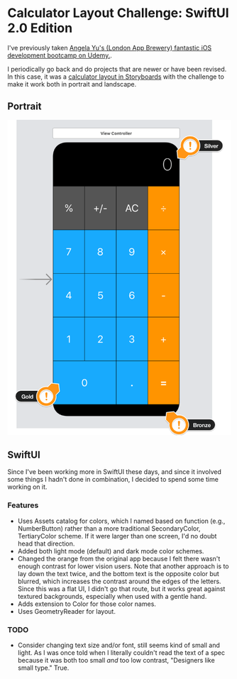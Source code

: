 #  Calculator Layout Challenge: SwiftUI 2.0 Edition

I've previously taken [Angela Yu's (London App Brewery) fantastic iOS development bootcamp on Udemy.](https://www.udemy.com/course/ios-13-app-development-bootcamp).

I periodically go back and do projects that are newer or have been revised. In this case, it was a [calculator layout in Storyboards](https://github.com/appbrewery/Calculator-Layout-iOS13) with the challenge to make it work both in portrait and landscape.

## Portrait

![Portrait](Documentation/Portrait.png)

## SwiftUI

Since I've been working more in SwiftUI these days, and since it involved some things I hadn't done in combination, I decided to spend some time working on it.

### Features

* Uses Assets catalog for colors, which I named based on function (e.g., NumberButton) rather than a more traditional SecondaryColor, TertiaryColor scheme. If it were larger than one screen, I'd no doubt head that direction.
* Added both light mode (default) and dark mode color schemes.
* Changed the orange from the original app because I felt there wasn't enough contrast for lower vision users. Note that another approach is to lay down the text twice, and the bottom text is the opposite color but blurred, which increases the contrast around the edges of the letters. Since this was a flat UI, I didn't go that route, but it works great against textured backgrounds, especially when used with a gentle hand.
* Adds extension to Color for those color names.
* Uses GeometryReader for layout.

### TODO

* Consider changing text size and/or font, still seems kind of small and light. As I was once told when I literally couldn't read the text of a spec because it was both too small *and* too low contrast, "Designers like small type." True.
